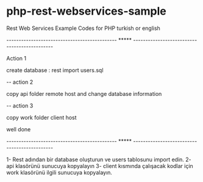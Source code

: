 # php-rest-webservices-sample
Rest Web Services Example Codes for PHP turkish or english

--------------------------------------------- ***** ---------------------------------------------
 
Action 1

create database : rest 
import users.sql

-- action 2

copy api folder remote host and change database information

-- action 3

copy work folder client host

well done

--------------------------------------------- ***** ---------------------------------------------

1- Rest adından bir database oluşturun ve users tablosunu import edin.
2- api klasörünü sunucuya kopyalayın
3- client kısmında çalışacak kodlar için work klasörünü ilgili sunucuya kopyalayın.

